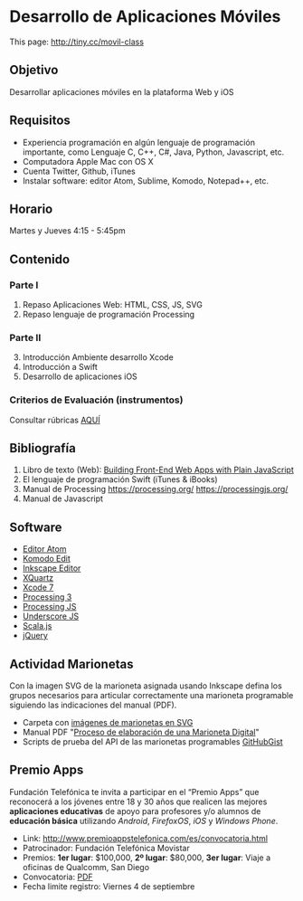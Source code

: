# Desarrollo de Aplicaciones Móviles

This page: http://tiny.cc/movil-class

## Objetivo
Desarrollar aplicaciones móviles en la plataforma Web y iOS

## Requisitos
* Experiencia programación en algún lenguaje de programación importante, como Lenguaje C, C++, C#, Java, Python, Javascript, etc.
* Computadora Apple Mac con OS X
* Cuenta Twitter, Github, iTunes
* Instalar software: editor Atom, Sublime, Komodo, Notepad++, etc.

## Horario
  Martes y Jueves 4:15 - 5:45pm

## Contenido

### Parte I
1. Repaso Aplicaciones Web: HTML, CSS, JS, SVG
2. Repaso lenguaje de programación Processing

### Parte II
3. Introducción Ambiente desarrollo Xcode
4. Introducción a Swift
5. Desarrollo de aplicaciones iOS

### Criterios de Evaluación (instrumentos)
Consultar rúbricas [AQUÍ](http://podcast.itch.edu.mx/master-rubric/)

## Bibliografía
1. Libro de texto (Web): [Building Front-End Web Apps with Plain JavaScript](https://twitter.com/allsecretcoding/status/636432456804077568) 
2. El lenguaje de programación Swift (iTunes & iBooks)
2. Manual de Processing https://processing.org/  https://processingjs.org/
3. Manual de Javascript

## Software
* [Editor Atom](https://atom.io/)
* [Komodo Edit](http://komodoide.com/komodo-edit/)
* [Inkscape Editor](https://inkscape.org/es/descargas/)
* [XQuartz](http://xquartz.macosforge.org/landing)
* [Xcode 7](http://developer.apple.com)
* [Processing 3](http://processing.org/download)
* [Processing JS](http://processingjs.org/download)
* [Underscore JS](http://underscorejs.org/)
* [Scala.js](http://www.scala-js.org/)
* [jQuery](https://jquery.com/)

## Actividad Marionetas
Con la imagen SVG de la marioneta asignada usando Inkscape defina los grupos necesarios para articular correctamente una marioneta programable siguiendo las indicaciones del manual (PDF).
* Carpeta con [imágenes de marionetas en SVG](http://podcast.itch.edu.mx/puppets)
* Manual PDF "[Proceso de elaboración de una Marioneta Digital](http://podcast.itch.edu.mx/puppets/ManualElaboracionMarionetaDigital.pdf)" 
* Scripts de prueba del API de las marionetas programables [GitHubGist](https://gist.github.com/albertochiwas)

## Premio Apps
Fundación Telefónica te invita a participar en el “Premio Apps” que reconocerá a los jóvenes entre 18 y 30 años que realicen las mejores **aplicaciones educativas** de apoyo para profesores y/o alumnos de **educación básica** utilizando *Android*, *FirefoxOS*, *iOS* y *Windows Phone*.
- Link: http://www.premioappstelefonica.com/es/convocatoria.html
- Patrocinador: Fundación Telefónica Movistar
- Premios: **1er lugar**: $100,000, **2º lugar**: $80,000, **3er lugar**: Viaje a oficinas de Qualcomm, San Diego 
- Convocatoria: [PDF](http://www.premioappstelefonica.com/Bases_PremioApps.pdf)
- Fecha limite registro: Viernes 4 de septiembre

